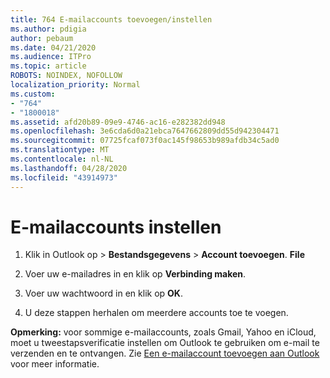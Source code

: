 ```yaml
---
title: 764 E-mailaccounts toevoegen/instellen
ms.author: pdigia
author: pebaum
ms.date: 04/21/2020
ms.audience: ITPro
ms.topic: article
ROBOTS: NOINDEX, NOFOLLOW
localization_priority: Normal
ms.custom:
- "764"
- "1800018"
ms.assetid: afd20b89-09e9-4746-ac16-e282382dd948
ms.openlocfilehash: 3e6cda6d0a21ebca7647662809dd55d942304471
ms.sourcegitcommit: 07725fcaf073f0ac145f98653b989afdb34c5ad0
ms.translationtype: MT
ms.contentlocale: nl-NL
ms.lasthandoff: 04/28/2020
ms.locfileid: "43914973"
---
```

# <a name="set-up-email-accounts"></a>E-mailaccounts instellen

1. Klik in Outlook op > **Bestandsgegevens** > **Account toevoegen**. **File**

2. Voer uw e-mailadres in en klik op **Verbinding maken**.

3. Voer uw wachtwoord in en klik op **OK**.

4. U deze stappen herhalen om meerdere accounts toe te voegen.

**Opmerking:** voor sommige e-mailaccounts, zoals Gmail, Yahoo en iCloud, moet u tweestapsverificatie instellen om Outlook te gebruiken om e-mail te verzenden en te ontvangen. Zie [Een e-mailaccount toevoegen aan Outlook](https://support.office.com/article/6e27792a-9267-4aa4-8bb6-c84ef146101b.aspx) voor meer informatie.
  